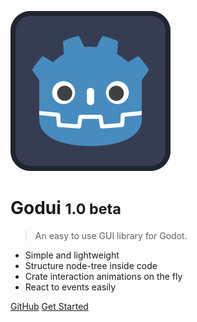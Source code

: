 ![logo](icon.svg)

# Godui <small>1.0 beta</small>

> An easy to use GUI library for Godot.

- Simple and lightweight
- Structure node-tree inside code
- Crate interaction animations on the fly
- React to events easily

[GitHub](https://github.com/ghsoares/godui)
[Get Started](guide/quickstart.md)